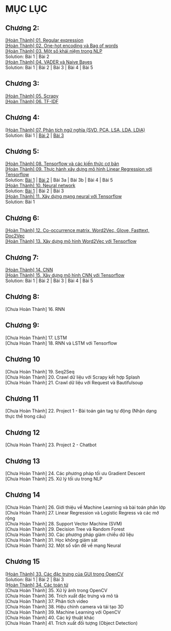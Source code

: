 # MỤC LỤC
## Chương 2:
<a href="https://github.com/nducthang/NCKH_2020/blob/master/Chapter02%20-%20Build%20your%20vocabulary%20(word%20tokenization)/01.%20Bi%E1%BB%83u%20th%E1%BB%A9c%20ch%C3%ADnh%20quy.ipynb">[Hoàn Thành] 01. Regular expression</a><br/>
<a href="https://github.com/nducthang/NCKH_2020/blob/master/Chapter02%20-%20Build%20your%20vocabulary%20(word%20tokenization)/02.%20One%20hot%20endcoding%20v%C3%A0%20bag%20of%20words.ipynb">[Hoàn Thành] 02. One-hot encoding và Bag of words</a> <br/>
<a href="https://github.com/nducthang/NCKH_2020/blob/master/Chapter02%20-%20Build%20your%20vocabulary%20(word%20tokenization)/03.%20M%E1%BB%99t%20s%E1%BB%91%20kh%C3%A1i%20ni%E1%BB%87m%20trong%20NLP.ipynb">[Hoàn Thành] 03. Một số khái niệm trong NLP</a><br/>
Solution: Bài 1 | Bài 2 <br/>
<a href="https://github.com/nducthang/NCKH_2020/blob/master/Chapter02%20-%20Build%20your%20vocabulary%20(word%20tokenization)/04.%20VADER%20v%C3%A0%20Naive%20Bayes.ipynb">[Hoàn Thành] 04. VADER và Naive Bayes</a><br/>
Solution: Bài 1 | Bài 2 | Bài 3 | Bài 4 | Bài 5 <br/>
## Chương 3:
<a href="https://github.com/nducthang/NCKH_2020/blob/master/Chapter03%20-%20Math%20with%20words%20(TF-IDF%20vectors)/05.%20Scrapy.ipynb">[Hoàn Thành] 05. Scrapy</a><br/>
<a href="https://github.com/nducthang/NCKH_2020/blob/master/Chapter03%20-%20Math%20with%20words%20(TF-IDF%20vectors)/06.%20X%C3%A2y%20d%E1%BB%B1ng%20m%C3%B4%20h%C3%ACnh%20TF-IDF.ipynb">[Hoàn Thành] 06. TF-IDF</a> <br/>
## Chương 4:
<a href="https://github.com/nducthang/NCKH_2020/blob/master/Chapter04%20-%20Finding%20meaning%20in%20word%20counts%20(sematic%20analysis)/Ki%E1%BA%BFn%20th%E1%BB%A9c%20-%20B%C3%A0i%20t%E1%BA%ADp.ipynb">[Hoàn Thành] 07. Phân tích ngữ nghĩa (SVD, PCA, LSA, LDA, LDiA)</a> <br/>
Solution: Bài 1 | <a href="https://github.com/nducthang/NCKH_2020/blob/master/Chapter04%20-%20Finding%20meaning%20in%20word%20counts%20(sematic%20analysis)/Solution2.ipynb">Bài 2</a> | <a href="https://github.com/nducthang/NCKH_2020/blob/master/Chapter04%20-%20Finding%20meaning%20in%20word%20counts%20(sematic%20analysis)/imp_and_solution3.py">Bài 3</a><br/>
## Chương 5:
<a href="https://github.com/nducthang/NCKH_2020/blob/master/Chapter05%20-%20Baby%20steps%20with%20neural%20networks%20(perceptrons%20and%20backpropagation)/01.%20Tensorflow%20v%C3%A0%20c%C3%A1c%20ki%E1%BA%BFn%20th%E1%BB%A9c%20c%C6%A1%20b%E1%BA%A3n.ipynb">[Hoàn Thành] 08. Tensorflow và các kiến thức cơ bản</a><br/>
<a href="https://github.com/nducthang/NCKH_2020/blob/master/Chapter05%20-%20Baby%20steps%20with%20neural%20networks%20(perceptrons%20and%20backpropagation)/%2009.%20Th%E1%BB%B1c%20h%C3%A0nh%20x%C3%A2y%20d%E1%BB%B1ng%20m%C3%B4%20h%C3%ACnh%20Linear%20Regression%20v%E1%BB%9Bi%20Tensorflow.ipynb">[Hoàn Thành] 09. Thực hành xây dựng mô hình Linear Regression với Tensorflow</a> <br/>
Solution: <a href="https://github.com/nducthang/NCKH_2020/blob/master/Chapter05%20-%20Baby%20steps%20with%20neural%20networks%20(perceptrons%20and%20backpropagation)/Solution_bai_1.ipynb">Bài 1</a> | <a href="https://github.com/nducthang/NCKH_2020/blob/master/Chapter05%20-%20Baby%20steps%20with%20neural%20networks%20(perceptrons%20and%20backpropagation)/Solution_bai_2.py">Bài 2</a> | Bài 3a | Bài 3b | Bài 4 | Bài 5 <br/>
<a href="https://github.com/nducthang/NCKH_2020/blob/master/Chapter05%20-%20Baby%20steps%20with%20neural%20networks%20(perceptrons%20and%20backpropagation)/10.%20Neural%20network.ipynb">[Hoàn Thành] 10. Neural network</a> <br/>
Solution: <a href="https://github.com/nducthang/NCKH_2020/blob/master/Chapter05%20-%20Baby%20steps%20with%20neural%20networks%20(perceptrons%20and%20backpropagation)/Solution_10_1.ipynb">Bài 1</a> | Bài 2 | Bài 3 <br/>
<a href="https://github.com/nducthang/NCKH_2020/blob/master/Chapter05%20-%20Baby%20steps%20with%20neural%20networks%20(perceptrons%20and%20backpropagation)/11.%20X%C3%A2y%20d%E1%BB%B1ng%20m%E1%BA%A1ng%20neural%20v%E1%BB%9Bi%20Tensorflow.ipynb">[Hoàn Thành] 11. Xây dựng mạng neural với Tensorflow </a><br/>
Solution: Bài 1
## Chương 6: 
<a href="https://github.com/nducthang/NCKH_2020/blob/master/Chapter06%20-%20Reasoning%20with%20word%20vectors%20(Word2vec)/12.%20Word2Vec.ipynb">[Hoàn Thành] 12. Co-occurrence matrix, Word2Vec, Glove, Fasttext, Doc2Vec </a><br/>
<a href="https://github.com/nducthang/NCKH_2020/blob/master/Chapter06%20-%20Reasoning%20with%20word%20vectors%20(Word2vec)/13.%20X%C3%A2y%20d%E1%BB%B1ng%20m%C3%B4%20h%C3%ACnh%20Word2vec%20v%E1%BB%9Bi%20Tensorflow.ipynb">[Hoàn Thành] 13. Xây dựng mô hình Word2Vec với Tensorflow</a> <br/>
## Chương 7:
<a href="https://github.com/nducthang/NCKH_2020/blob/master/Chapter07%20-%20Getting%20words%20in%20order%20with%20convolucational%20neural%20networks%20(CNNs)/14.%20CNN.ipynb">[Hoàn Thành] 14. CNN </a><br/>
<a href="https://github.com/nducthang/NCKH_2020/blob/master/Chapter07%20-%20Getting%20words%20in%20order%20with%20convolucational%20neural%20networks%20(CNNs)/15.%20CNN%20v%E1%BB%9Bi%20Tensorflow.ipynb">[Hoàn Thành] 15. Xây dựng mô hình CNN với Tensorflow</a> <br/>
Solution: Bài 1 | Bài 2 | Bài 3 | Bài 4 | Bài 5
## Chương 8:
[Chưa Hoàn Thành] 16. RNN <br/>
## Chương 9:
[Chưa Hoàn Thành] 17. LSTM <br/>
[Chưa Hoàn Thành] 18. RNN và LSTM với Tensorflow <br/>
## Chương 10
[Chưa Hoàn Thành] 19. Seq2Seq <br/>
[Chưa Hoàn Thành] 20. Crawl dữ liệu với Scrapy kết hợp Splash <br/>
[Chưa Hoàn Thành] 21. Crawl dữ liệu với Request và Bautifulsoup  <br/>
## Chương 11
[Chưa Hoàn Thành] 22. Project 1 - Bài toán gán tag tự động (Nhận dạng thực thể trong câu) <br/>
## Chương 12
[Chưa Hoàn Thành] 23. Project 2 - Chatbot <br/>
## Chương 13
[Chưa Hoàn Thành] 24. Các phương pháp tối ưu Gradient Descent <br/>
[Chưa Hoàn Thành] 25. Xử lý tối ưu trong NLP <br/>
## Chương 14
[Chưa Hoàn Thành] 26. Giới thiệu về Machine Learning và bài toán phân lớp <br/>
[Chưa Hoàn Thành] 27. Linear Regression và Logistic Regress và các mở rộng <br/>
[Chưa Hoàn Thành] 28. Support Vector Machine (SVM) <br/>
[Chưa Hoàn Thành] 29. Decision Tree và Random Forest <br/>
[Chưa Hoàn Thành] 30. Các phương pháp giảm chiều dữ liệu <br/>
[Chưa Hoàn Thành] 31. Học không giám sát <br/>
[Chưa Hoàn Thành] 32. Một số vấn đề về mạng Neural <br/>
## Chương 15
<a href="https://github.com/nducthang/NCKH_2020/blob/master/Chapter15%20-%20OpenCV/C%C3%A1c%20%C4%91%E1%BA%B7c%20tr%C6%B0ng%20c%E1%BB%A7a%20GUI%20trong%20OpenCV.ipynb">[Hoàn Thành] 33. Các đặc trưng của GUI trong OpenCV</a><br/>
Solution: Bài 1 | Bài 2 | Bài 3 <br/>
<a href="https://github.com/nducthang/NCKH_2020/blob/master/Chapter15%20-%20OpenCV/C%C3%A1c%20to%C3%A1n%20t%E1%BB%AD.ipynb">[Hoàn Thành] 34. Các toán tử</a> <br/>
[Chưa Hoàn Thành] 35. Xử lý ảnh trong OpenCV <br/>
[Chưa Hoàn Thành] 36. Trích xuất đặc trưng và mô tả <br/>
[Chưa Hoàn Thành] 37. Phân tích video <br/>
[Chưa Hoàn Thành] 38. Hiệu chỉnh camera và tái tạo 3D <br/>
[Chưa Hoàn Thành] 39. Machine Learning với OpenCV <br/>
[Chưa Hoàn Thành] 40. Các kỹ thuật khác <br/>
[Chưa Hoàn Thành] 41. Trích xuất đối tượng (Object Detection) <br/>
